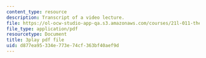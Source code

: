 ```yaml
---
content_type: resource
description: Transcript of a video lecture.
file: https://ol-ocw-studio-app-qa.s3.amazonaws.com/courses/21l-011-the-film-experience-fall-2013/d877ea95334e773e74cf363bf40aef9d_flAwb1TmOkQ.pdf
file_type: application/pdf
resourcetype: Document
title: 3play pdf file
uid: d877ea95-334e-773e-74cf-363bf40aef9d
---
```

